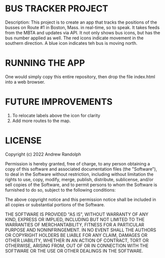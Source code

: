 # BUS TRACKER PROJECT
Description:
This project is to create an app that tracks the positions of the busses on Route #1 in Boston, Mass. in real-time, so to speak.
It takes feeds from the MBTA and updates via API.
It not only shows bus icons, but has the bus number applied as well.
The red icons indicate movement in the southern direction. A blue icon indicates teh bus is moving north.

# RUNNING THE APP
One would simply copy this entire repository, then drop the file index.html into a web browser.

# FUTURE IMPROVEMENTS
1. To relocate labels above the icon for clarity
2. Add more routes to the map.

# LICENSE
Copyright (c) 2022 Andrew Randolph

Permission is hereby granted, free of charge, to any person obtaining a copy
of this software and associated documentation files (the "Software"), to deal
in the Software without restriction, including without limitation the rights
to use, copy, modify, merge, publish, distribute, sublicense, and/or sell
copies of the Software, and to permit persons to whom the Software is
furnished to do so, subject to the following conditions:

The above copyright notice and this permission notice shall be included in all
copies or substantial portions of the Software.

THE SOFTWARE IS PROVIDED "AS IS", WITHOUT WARRANTY OF ANY KIND, EXPRESS OR
IMPLIED, INCLUDING BUT NOT LIMITED TO THE WARRANTIES OF MERCHANTABILITY,
FITNESS FOR A PARTICULAR PURPOSE AND NONINFRINGEMENT. IN NO EVENT SHALL THE
AUTHORS OR COPYRIGHT HOLDERS BE LIABLE FOR ANY CLAIM, DAMAGES OR OTHER
LIABILITY, WHETHER IN AN ACTION OF CONTRACT, TORT OR OTHERWISE, ARISING FROM,
OUT OF OR IN CONNECTION WITH THE SOFTWARE OR THE USE OR OTHER DEALINGS IN THE
SOFTWARE.
